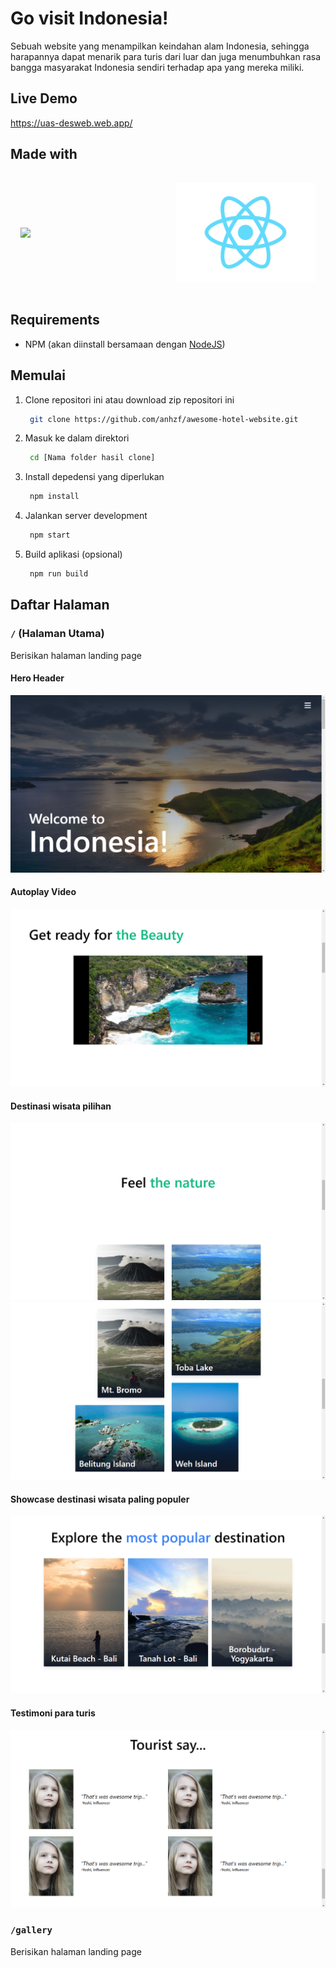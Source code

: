 # Go visit Indonesia!
Sebuah website yang menampilkan keindahan alam Indonesia, sehingga harapannya dapat menarik para turis dari luar dan juga menumbuhkan rasa bangga masyarakat Indonesia sendiri terhadap apa yang mereka miliki.

## Live Demo
https://uas-desweb.web.app/

## Made with
<div style="padding: 1rem; display: grid; grid-template-columns: repeat(2, minmax(0, 1fr)); align-items: center; gap: 1.5rem;">
   <a href="https://tailwindcss.com/" target="_blank">
      <img src="https://refactoringui.nyc3.cdn.digitaloceanspaces.com/tailwind-logo.svg" />
   </a>
   <a href="https://reactjs.org/" target="_blank">
      <img src="src/logo.svg" />
   </a>
</div>


## Requirements
- NPM (akan diinstall bersamaan dengan [NodeJS](https://nodejs.org/))

## Memulai

1. Clone repositori ini atau download zip repositori ini
   ```bash
    git clone https://github.com/anhzf/awesome-hotel-website.git
   ```
2. Masuk ke dalam direktori
   ```bash
    cd [Nama folder hasil clone]
   ```
3. Install depedensi yang diperlukan
   ```bash
    npm install
   ```
4. Jalankan server development
   ```bash
    npm start
   ```
5. Build aplikasi (opsional)
   ```bash
    npm run build
   ```

## Daftar Halaman

### `/` (Halaman Utama)
Berisikan halaman landing page

#### Hero Header
![awesome indonesia screenshot](docs/asset/main-page%201.png)

#### Autoplay Video
![awesome indonesia screenshot](docs/asset/main-page%202.png)

#### Destinasi wisata pilihan
![awesome indonesia screenshot](docs/asset/main-page%203.png)
![awesome indonesia screenshot](docs/asset/main-page%204.png)

#### Showcase destinasi wisata paling populer
![awesome indonesia screenshot](docs/asset/main-page%205.png)

#### Testimoni para turis
![awesome indonesia screenshot](docs/asset/main-page%206.png)

### `/gallery`
Berisikan halaman landing page